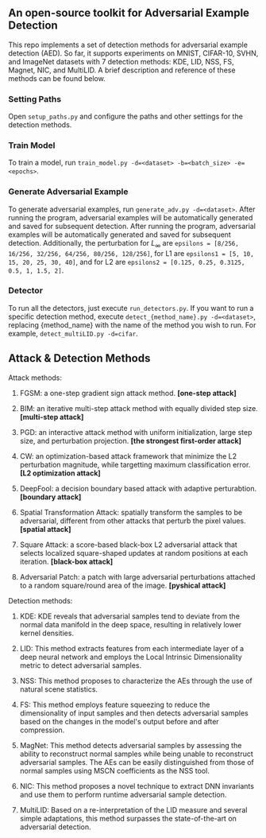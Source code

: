 ## An open-source toolkit for Adversarial Example Detection
This repo implements a set of detection methods for adversarial example detection (AED). So far, it supports experiments on MNIST, CIFAR-10, SVHN, and ImageNet datasets with 7 detection methods: KDE, LID, NSS, FS, Magnet, NIC, and MultiLID. A brief description and reference of these methods can be found below. 

### Setting Paths
Open `setup_paths.py` and configure the paths and other settings for the detection methods.

### Train Model
To train a model, run `train_model.py -d=<dataset> -b=<batch_size> -e=<epochs>`.

### Generate Adversarial Example
To generate adversarial examples, run `generate_adv.py -d=<dataset>`. After running the program, adversarial examples will be automatically generated and saved for subsequent detection. After running the program, adversarial examples will be automatically generated and saved for subsequent detection. Additionally, the perturbation for $L_{\infty}$ are `epsilons = [8/256, 16/256, 32/256, 64/256, 80/256, 128/256]`, for L1 are `epsilons1 = [5, 10, 15, 20, 25, 30, 40]`, and for L2 are `epsilons2 = [0.125, 0.25, 0.3125, 0.5, 1, 1.5, 2]`.

### Detector
To run all the detectors, just execute `run_detectors.py`. If you want to run a specific detection method, execute `detect_{method_name}.py -d=<dataset>`, replacing {method_name} with the name of the method you wish to run. For example, `detect_multiLID.py -d=cifar`.

## Attack & Detection Methods
Attack methods: 

1. FGSM: a one-step gradient sign attack method. **[one-step attack]** 

2. BIM:  an iterative multi-step attack method with equally divided step size. **[multi-step attack]**

3. PGD:   an interactive attack method with uniform initialization, large step size, and perturbation projection. **[the strongest first-order attack]**

4. CW: an optimization-based attack framework that minimize the L2 perturbation magnitude, while targetting maximum classification error. **[L2 optimization attack]**

5. DeepFool: a decision boundary based attack with adaptive perturabtion. **[boundary attack]**

6. Spatial Transformation Attack: spatially transform the samples to be adversarial, different from other attacks that perturb the pixel values. **[spatial attack]**

7. Square Attack: a score-based black-box L2 adversarial attack that selects localized square-shaped updates at random positions at each iteration. **[black-box attack]**

8. Adversarial Patch: a patch with large adversarial perturbations attached to a random square/round area of the image. **[pyshical attack]**

Detection methods: 

1. KDE: KDE reveals that adversarial samples tend to deviate from the normal data manifold in the deep space, resulting in relatively lower kernel densities.

2. LID: This method extracts features from each intermediate layer of a deep neural network and employs the Local Intrinsic Dimensionality metric to detect adversarial samples.

3. NSS: This method proposes to characterize the AEs through the use of natural scene statistics.

4. FS: This method employs feature squeezing to reduce the dimensionality of input samples and then detects adversarial samples based on the changes in the model's output before and after compression.

5. MagNet: This method detects adversarial samples by assessing the ability to reconstruct normal samples while being unable to reconstruct adversarial samples. The AEs can be easily distinguished from those of normal samples using MSCN coefficients as the NSS tool. 

6. NIC: This method proposes a novel technique to extract DNN invariants and use them to perform runtime adversarial sample detection. 

7. MultiLID: Based on a re-interpretation of the LID measure and several simple adaptations, this method surpasses the state-of-the-art on adversarial detection.
